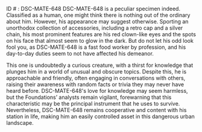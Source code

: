 ID # : DSC-MATE-648
DSC-MATE-648 is a peculiar specimen indeed. Classified as a human, one might think there is nothing out of the ordinary about him. However, his appearance may suggest otherwise. Sporting an unorthodox collection of accessories, including a retro cap and a silver chain, his most prominent features are his red clown-like eyes and the spots on his face that almost seem to glow in the dark. But do not let his odd look fool you, as DSC-MATE-648 is a fast food worker by profession, and his day-to-day duties seem to not have affected his demeanor.

This one is undoubtedly a curious creature, with a thirst for knowledge that plunges him in a world of unusual and obscure topics. Despite this, he is approachable and friendly, often engaging in conversations with others, raising their awareness with random facts or trivia they may never have heard before. DSC-MATE-648's love for knowledge may seem harmless, but the Foundations’ analysts remain vigilant, forewarning that this characteristic may be the principal instrument that he uses to survive. Nevertheless, DSC-MATE-648 remains cooperative and content with his station in life, making him an easily controlled asset in this dangerous urban landscape.